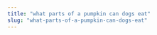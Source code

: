 ```yaml
---
title: "what parts of a pumpkin can dogs eat"
slug: "what-parts-of-a-pumpkin-can-dogs-eat"
---
```



